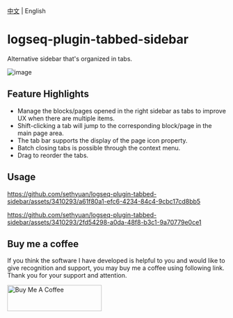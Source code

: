 [中文](README.md) | English

# logseq-plugin-tabbed-sidebar

Alternative sidebar that's organized in tabs.

![image](https://github.com/sethyuan/logseq-plugin-tabbed-sidebar/assets/3410293/48a6d87e-3a47-4b1f-886e-d3d942be83a5)

## Feature Highlights

- Manage the blocks/pages opened in the right sidebar as tabs to improve UX when there are multiple items.
- Shift-clicking a tab will jump to the corresponding block/page in the main page area.
- The tab bar supports the display of the page icon property.
- Batch closing tabs is possible through the context menu.
- Drag to reorder the tabs.

## Usage

https://github.com/sethyuan/logseq-plugin-tabbed-sidebar/assets/3410293/a61f80a1-efc6-4234-84c4-9cbc17cd8bb5

https://github.com/sethyuan/logseq-plugin-tabbed-sidebar/assets/3410293/2fd54298-a0da-48f8-b3c1-9a70779e0ce1

## Buy me a coffee

If you think the software I have developed is helpful to you and would like to give recognition and support, you may buy me a coffee using following link. Thank you for your support and attention.

<a href="https://www.buymeacoffee.com/sethyuan" target="_blank"><img src="https://cdn.buymeacoffee.com/buttons/v2/default-blue.png" alt="Buy Me A Coffee" style="height: 60px !important;width: 217px !important;" ></a>
